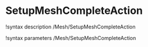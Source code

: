 <!-- MOOSE Documentation Stub: Remove this when content is added. -->

# SetupMeshCompleteAction
!syntax description /Mesh/SetupMeshCompleteAction

!syntax parameters /Mesh/SetupMeshCompleteAction
